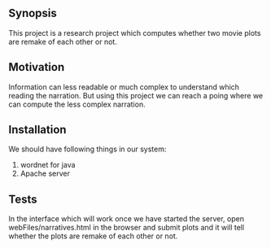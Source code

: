 ## Synopsis

This project is a research project which computes whether two movie plots are remake of each other or not.

## Motivation

Information can less readable or much complex to understand which reading the narration. But using this project we can reach a poing where we can compute the less complex narration.

## Installation

We should have following things in our system:
1. wordnet for java
2. Apache server


## Tests

In the interface which will work once we have started the server, 
open webFiles/narratives.html in the browser and submit plots and it will tell whether the plots are remake of each other or not.

